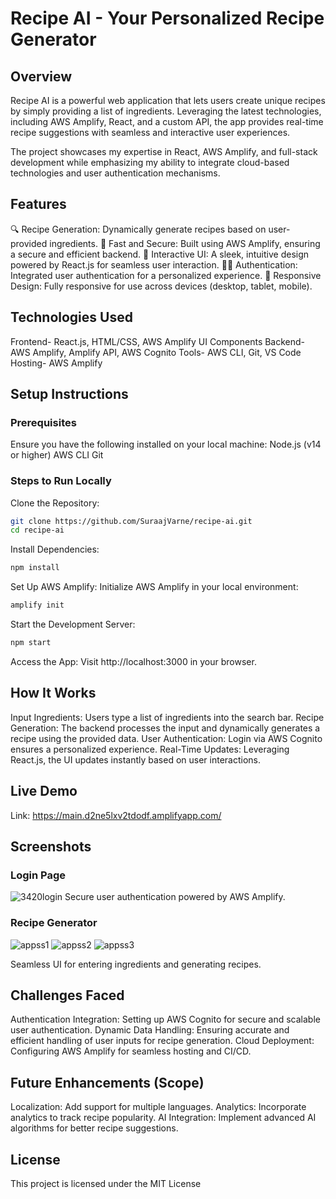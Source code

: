 # Recipe AI - Your Personalized Recipe Generator

## Overview
Recipe AI is a powerful web application that lets users create unique recipes by simply providing a list of ingredients. Leveraging the latest technologies, including AWS Amplify, React, and a custom API, the app provides real-time recipe suggestions with seamless and interactive user experiences.

The project showcases my expertise in React, AWS Amplify, and full-stack development while emphasizing my ability to integrate cloud-based technologies and user authentication mechanisms.

## Features
🔍 Recipe Generation: Dynamically generate recipes based on user-provided ingredients.
🚀 Fast and Secure: Built using AWS Amplify, ensuring a secure and efficient backend.
🌟 Interactive UI: A sleek, intuitive design powered by React.js for seamless user interaction.
🧑‍💻 Authentication: Integrated user authentication for a personalized experience.
📱 Responsive Design: Fully responsive for use across devices (desktop, tablet, mobile).

## Technologies Used
Frontend-	React.js, HTML/CSS, AWS Amplify UI Components
Backend-	AWS Amplify, Amplify API, AWS Cognito
Tools-	AWS CLI, Git, VS Code
Hosting-	AWS Amplify

## Setup Instructions

### Prerequisites
Ensure you have the following installed on your local machine:
Node.js (v14 or higher)
AWS CLI
Git

### Steps to Run Locally
Clone the Repository:
```bash
git clone https://github.com/SuraajVarne/recipe-ai.git
cd recipe-ai
```

Install Dependencies:
```bash
npm install
```

Set Up AWS Amplify: Initialize AWS Amplify in your local environment:
```bash
amplify init
```

Start the Development Server:
```bash
npm start
```

Access the App: Visit http://localhost:3000 in your browser.

## How It Works
Input Ingredients: Users type a list of ingredients into the search bar.
Recipe Generation: The backend processes the input and dynamically generates a recipe using the provided data.
User Authentication: Login via AWS Cognito ensures a personalized experience.
Real-Time Updates: Leveraging React.js, the UI updates instantly based on user interactions.

## Live Demo
Link: https://main.d2ne5lxv2tdodf.amplifyapp.com/

## Screenshots

### Login Page 
![3420login](https://github.com/user-attachments/assets/9bf062f8-b98f-4555-9448-c9aa69a83af1)
Secure user authentication powered by AWS Amplify.



### Recipe Generator
![appss1](https://github.com/user-attachments/assets/3ce62ffc-47c5-40ce-b297-dcfc7b7218e1)
![appss2](https://github.com/user-attachments/assets/bcc78f6d-e5c7-4acf-ad4b-273a34414ee6)
![appss3](https://github.com/user-attachments/assets/888263f9-c136-4c1c-bd87-dfd5fd6e03c3)

Seamless UI for entering ingredients and generating recipes.

## Challenges Faced
Authentication Integration: Setting up AWS Cognito for secure and scalable user authentication.
Dynamic Data Handling: Ensuring accurate and efficient handling of user inputs for recipe generation.
Cloud Deployment: Configuring AWS Amplify for seamless hosting and CI/CD.

## Future Enhancements (Scope)
Localization: Add support for multiple languages.
Analytics: Incorporate analytics to track recipe popularity.
AI Integration: Implement advanced AI algorithms for better recipe suggestions.

## License
This project is licensed under the MIT License




